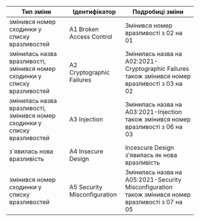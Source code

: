 |Тип зміни|Ідентифікатор|Подробиці зміни|
|----|----|----|
|змінився номер сходинки у списку вразливостей|A1 Broken Access Control|Змінився номер вразливості з 02 на 01|
|змінилась назва вразливості, змінився номер сходинки у списку вразливостей|A2 Cryptographic Failures|Змінилась назва на A02:2021-Cryptographic Failures також змінився номер вразливості з 03 на 02|
|змінилась назва вразливості, змінився номер сходинки у списку вразливостей|A3 Injection|Змінилась назва на A03:2021-Injection також змінився номер вразливості з 06 на 03|
|з`явилась нова вразливість|A4 Insecure Design|Incescure Design з'явилась як нова вразливість|
|змінився номер сходинки у списку вразливостей|A5 Security Misconfiguration|Змінилась назва на A05:2021-Security Misconfiguration також змінився номер вразливості з 07 на 05|
